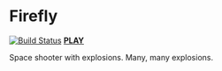 # Firefly
[![Build Status](https://travis-ci.org/Jonathan-Ironman/Firefly.svg?branch=master)](https://travis-ci.org/Jonathan-Ironman/Firefly)
**[PLAY](http://jonathan-ijzerman.nl/Firefly/intro)**

Space shooter with explosions. Many, many explosions.
